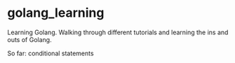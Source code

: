 # golang_learning
Learning Golang.  Walking through different tutorials and learning the ins and outs of Golang.   

So far: 
conditional statements
